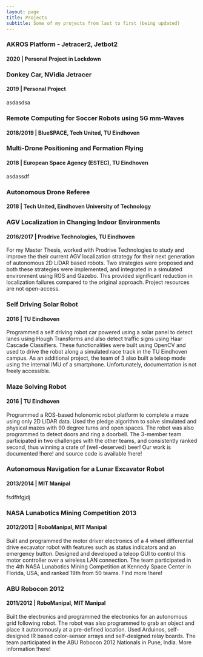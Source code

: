 ```yaml
---
layout: page
title: Projects
subtitle: Some of my projects from last to first (being updated)
---
```


### AKROS Platform - Jetracer2, Jetbot2
#### 2020 | Personal Project in Lockdown

### Donkey Car, NVidia Jetracer
#### 2019 | Personal Project
asdasdsa

### Remote Computing for Soccer Robots using 5G mm-Waves
#### 2018/2019 | BlueSPACE, Tech United, TU Eindhoven

### Multi-Drone Positioning and Formation Flying
#### 2018 | European Space Agency (ESTEC), TU Eindhoven
asdassdf

### Autonomous Drone Referee
#### 2018 | Tech United, Eindhoven University of Technology

### AGV Localization in Changing Indoor Environments
#### 2016/2017 | Prodrive Technologies, TU Eindhoven
For my Master Thesis, worked with Prodrive Technologies to study and improve the their current AGV localization strategy for their next generation of autonomous 2D LiDAR based robots. Two strategies were proposed and both these strategies were implemented, and integrated in a simulated environment using ROS and Gazebo. This provided significant reduction in localization failures compared to the original approach. Project resources are not open-access.

### Self Driving Solar Robot
#### 2016 | TU Eindhoven
Programmed a self driving robot car powered using a solar panel to detect lanes using Hough Transforms and also detect traffic signs using Haar Cascade Classifiers. These functionalities were built using OpenCV and used to drive the robot along a simulated race track in the TU Eindhoven campus. As an additional project, the team of 3 also built a teleop mode using the internal IMU of a smartphone. Unfortunately, documentation is not freely accessible. 

### Maze Solving Robot
#### 2016 | TU Eindhoven
Programmed a ROS-based holonomic robot platform to complete a maze using only 2D LiDAR data. Used the pledge algorithm to solve simulated and physical mazes with 90 degree turns and open spaces. The robot was also programmed to detect doors and ring a doorbell. The 3-member team participated in two challenges with the other teams, and consistently ranked second, thus winning a crate of (well-deserved) beer! Our work is documented !here! and source code is available !here!

### Autonomous Navigation for a Lunar Excavator Robot
#### 2013/2014 | MIT Manipal
fsdfhfgjdj

### NASA Lunabotics Mining Competition 2013
#### 2012/2013 | RoboManipal, MIT Manipal
Built and programmed the motor driver electronics of a 4 wheel differential drive excavator robot with features such as status indicators and an emergency button. Designed and developed a teleop GUI to control this motor controller over a wireless LAN connection. The team participated in the 4th NASA Lunabotics Mining Competition at Kennedy Space Center in Florida, USA, and ranked 19th from 50 teams. Find more !here!

### ABU Robocon 2012
#### 2011/2012 | RoboManipal, MIT Manipal
Built the electronics and programmed the electronics for an autonomous grid following robot. The robot was also programmed to grab an object and place it autonomously at a pre-defined location. Used Arduinos, self-designed IR based color-sensor arrays and self-designed relay boards. The team participated in the ABU Robocon 2012 Nationals in Pune, India. More information !here!
